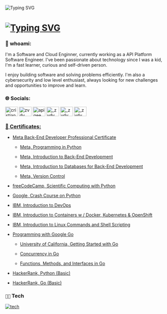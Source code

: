 ![Typing SVG](https://readme-typing-svg.demolab.com?font=Source+Code+Pro&pause=1500&color=4C566A&width=435&lines=Hey%2C+I'm+zvdy)

[![Typing SVG](https://readme-typing-svg.herokuapp.com?font=&duration=4000&pause=1000&color=3B4252&width=435&lines=Software+Devleoper;Site+Reliability+Engineer;System+Administrator;Ex-Apigee+Global+Subject+Matter+Expert;DevOps+Engineer;Cloud+Engineer)](https://git.io/typing-svg)
===

### 👤 **whoami**:
I'm a Software and Cloud Enginner, currently working as a API Platform Software Engineer. I've been passionate about technology since I was a kid, I'm a fast learner, curious and self-driven person.

I enjoy building software and solving problems efficiently. I'm also a cybersecurity and low level enthusiast, always looking for new challenges and opportunities to improve and learn.

### 🌐 **Socials**:

<p align="left">
<a href="https://linkedin.com/in/cristian-bulzan" target="blank"><img align="center" src="https://raw.githubusercontent.com/rahuldkjain/github-profile-readme-generator/master/src/images/icons/Social/linked-in-alt.svg" alt="cristian-bulzan" height="30" width="40" /></a>
<a href="https://www.leetcode.com/zvdy" target="blank"><img align="center" src="https://raw.githubusercontent.com/rahuldkjain/github-profile-readme-generator/master/src/images/icons/Social/leet-code.svg" alt="zvdy" height="30" width="40" /></a>
<a href=https://www.googlecloudcommunity.com/gc/user/viewprofilepage/user-id/435170 target="blank"><img align="center" src="https://external-content.duckduckgo.com/iu/?u=https%3A%2F%2Fwww.gend.co%2Fhs-fs%2Fhubfs%2Fgcp-logo-cloud.png%3Fwidth%3D730%26name%3Dgcp-logo-cloud.png&f=1&nofb=1&ipt=3503d3aeb22ba14b3d675b4ddea8887213bb9c0621e78d15d69ea3935f3e2362&ipo=images" alt="apigee" height="30" width="40" /></a>
<a href="https://www.hackerrank.com/_zvdy" target="blank"><img align="center" src="https://raw.githubusercontent.com/rahuldkjain/github-profile-readme-generator/master/src/images/icons/Social/hackerearth.svg" alt="_zvdy" height="30" width="40" /></a>
<a href="https://www.hackerrank.com/zvdy" target="blank"><img align="center" src="https://www.svgrepo.com/show/349367/freecodecamp.svg" alt="_zvdy" height="30" width="40" /></a>
<a href="https://hub.docker.com/u/zvdy" target="blank"><img align="center" src="https://www.svgrepo.com/show/349342/docker.svg" alt="_zvdy" height="30" width="40" /></a>                                                                                                                                                                                                       
</p>



### [🌱 **Certificates**:](https://www.linkedin.com/in/cristian-bulzan/details/certifications/)

- [Meta Back-End Developer Professional Certificate](https://www.coursera.org/programs/google-specialization/professional-certificates/meta-back-end-developer)
  - [Meta, Programming in Python](https://www.coursera.org/account/accomplishments/certificate/YYETFKZU6JQZ)

  - [Meta, Introduction to Back-End Development](https://www.coursera.org/account/accomplishments/certificate/M3YVL9H8FCKH)

  - [Meta, Introduction to Databases for Back-End Development](https://www.coursera.org/account/accomplishments/certificate/9ZMMFSXKAE8H)

  - [Meta, Version Control](https://www.coursera.org/account/accomplishments/certificate/H22H5KP9P2GT)

- [freeCodeCamp, Scientific Computing with Python](https://www.freecodecamp.org/certification/zvdy/scientific-computing-with-python-v7)

- [Google, Crash Course on Python](https://www.coursera.org/account/accomplishments/certificate/84RRBH3A4SDY)

- [IBM, Introduction to DevOps](https://www.coursera.org/account/accomplishments/certificate/5LJ2F9EVDXWY)

- [IBM, Introduction to Containers w / Docker, Kubernetes
& OpenShift](https://www.coursera.org/account/accomplishments/certificate/FCSEFTMLTEQP)

- [IBM, Introduction to Linux Commands and Shell Scripting](https://www.coursera.org/account/accomplishments/certificate/8PX43VJ54SVY)

- [Programming with Google Go](https://www.coursera.org/account/accomplishments/specialization/BVMDZ4TS4MPN)
  - [University of California, Getting Started with Go](https://www.coursera.org/account/accomplishments/verify/WTDHX2A3NPKB)

  - [Concurrency in Go](https://www.coursera.org/account/accomplishments/verify/HTB6MK3VB5X4)

  - [Functions, Methods, and Interfaces in Go](https://www.coursera.org/account/accomplishments/verify/7E6LU56KYKFC)

- [HackerRank, Python (Basic)](https://www.hackerrank.com/certificates/feaeb166202c)
- [HackerRank, Go (Basic)](https://www.hackerrank.com/certificates/3452ab7f91a1)

### `👨‍💻` Tech
[![tech](https://skillicons.dev/icons?i=python,go,rust,js,ts,nodejs,java,mongodb,mysql,postgres,cassandra,docker,kubernetes,linux,grafana,nginx,postman,jenkins,gcp,aws,express,flask,html,css,vscode)](https://skillicons.dev)


